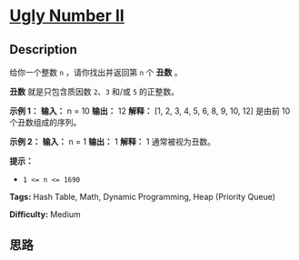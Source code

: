 # [Ugly Number II][title]

## Description

给你一个整数 `n` ，请你找出并返回第 `n` 个 **丑数** 。

**丑数** 就是只包含质因数 `2`、`3` 和/或 `5` 的正整数。

**示例 1：**
            **输入：** n = 10    **输出：** 12    **解释：** [1, 2, 3, 4, 5, 6, 8, 9, 10, 12] 是由前 10 个丑数组成的序列。    

**示例 2：**
            **输入：** n = 1    **输出：** 1    **解释：** 1 通常被视为丑数。    

**提示：**

  * `1 <= n <= 1690`


**Tags:** Hash Table, Math, Dynamic Programming, Heap (Priority Queue)

**Difficulty:** Medium

## 思路

[title]: https://leetcode-cn.com/problems/ugly-number-ii

